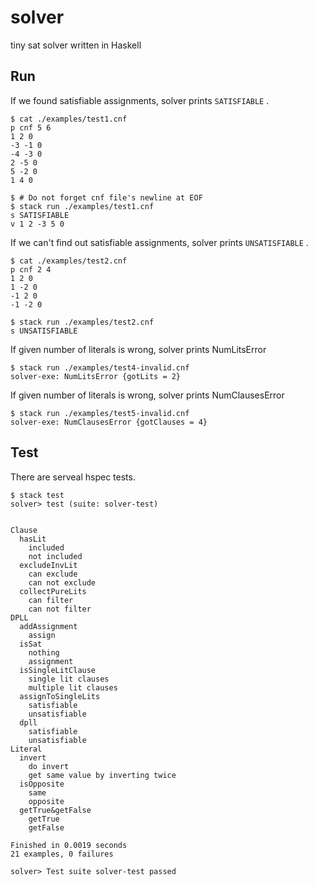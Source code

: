 # solver

tiny sat solver written in Haskell


## Run

If we found satisfiable assignments, solver prints `SATISFIABLE` .

```
$ cat ./examples/test1.cnf
p cnf 5 6
1 2 0
-3 -1 0
-4 -3 0
2 -5 0
5 -2 0
1 4 0

$ # Do not forget cnf file's newline at EOF
$ stack run ./examples/test1.cnf
s SATISFIABLE
v 1 2 -3 5 0
```

If we can't find out satisfiable assignments, solver prints `UNSATISFIABLE` .

```
$ cat ./examples/test2.cnf
p cnf 2 4
1 2 0
1 -2 0
-1 2 0
-1 -2 0

$ stack run ./examples/test2.cnf
s UNSATISFIABLE
```

If given number of literals is wrong, solver prints NumLitsError

```
$ stack run ./examples/test4-invalid.cnf
solver-exe: NumLitsError {gotLits = 2}
```

If given number of literals is wrong, solver prints NumClausesError

```
$ stack run ./examples/test5-invalid.cnf
solver-exe: NumClausesError {gotClauses = 4}
```


## Test

There are serveal hspec tests.

```
$ stack test
solver> test (suite: solver-test)


Clause
  hasLit
    included
    not included
  excludeInvLit
    can exclude
    can not exclude
  collectPureLits
    can filter
    can not filter
DPLL
  addAssignment
    assign
  isSat
    nothing
    assignment
  isSingleLitClause
    single lit clauses
    multiple lit clauses
  assignToSingleLits
    satisfiable
    unsatisfiable
  dpll
    satisfiable
    unsatisfiable
Literal
  invert
    do invert
    get same value by inverting twice
  isOpposite
    same
    opposite
  getTrue&getFalse
    getTrue
    getFalse

Finished in 0.0019 seconds
21 examples, 0 failures

solver> Test suite solver-test passed
```
